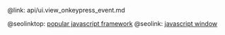 @link: api/ui.view_onkeypress_event.md

@seolinktop: [popular javascript framework](https://webix.com)
@seolink: [javascript window](https://webix.com/widget/window/)